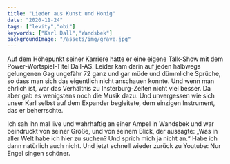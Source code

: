 ```yaml
---
title: "Lieder aus Kunst und Honig"
date: "2020-11-24"
tags: ["levity","obi"]
keywords: ["Karl Dall","Wandsbek"]
backgroundImage: "/assets/img/grave.jpg"
---
```

Auf dem Höhepunkt seiner Karriere hatte er eine eigene Talk-Show mit dem Power-Wortspiel-Titel Dall-AS. Leider kam darin auf jeden halbwegs gelungenen Gag ungefähr 72 ganz und gar müde und dümmliche Sprüche, so dass man sich das eigentlich nicht anschauen konnte. Und wenn man ehrlich ist, war das Verhältnis zu Insterburg-Zeiten nicht viel besser. Da aber gab es wenigstens noch die Musik dazu. Und unvergessen wie sich unser Karl selbst auf dem Expander begleitete, dem einzigen Instrument, das er beherrschte. 

Ich sah ihn mal live und wahrhaftig an einer Ampel in Wandsbek und war beindruckt von seiner Größe, und von seinem Blick, der aussagte: „Was in aller Welt habe ich hier zu suchen? Und sprich mich ja nicht an.“ Habe ich dann natürlich auch nicht. Und jetzt schnell wieder zurück zu Youtube: Nur Engel singen schöner.